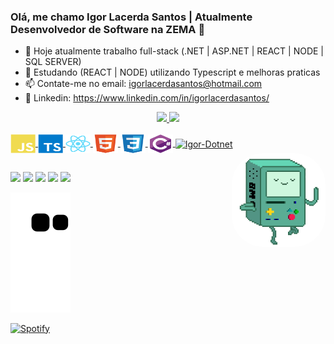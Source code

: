 ### Olá, me chamo Igor Lacerda Santos | Atualmente Desenvolvedor de Software na ZEMA 👋

- 🔭 Hoje atualmente trabalho full-stack (.NET | ASP.NET | REACT | NODE | SQL SERVER)
- 🌱 Estudando (REACT | NODE) utilizando Typescript e melhoras praticas
- 📫 Contate-me no email: igorlacerdasantos@hotmail.com
- 🔗 Linkedin: https://www.linkedin.com/in/igorlacerdasantos/

<div align="center">
  <a href="https://github.com/igorlacerdak">
  <img height="160em" src="https://github-readme-stats.vercel.app/api?username=igorlacerdak&show_icons=true&theme=dark&include_all_commits=true&count_private=true"/>
  <img height="160em" src="https://github-readme-stats.vercel.app/api/top-langs/?username=igorlacerdak&layout=compact&langs_count=7&theme=dark"/>
</div>

<div style="display: inline_block"><br>
  <img align="center" alt="Igor-Js" height="30" width="40" src="https://raw.githubusercontent.com/devicons/devicon/master/icons/javascript/javascript-plain.svg">
  <img align="center" alt="Igor-Ts" height="30" width="40" src="https://raw.githubusercontent.com/devicons/devicon/master/icons/typescript/typescript-plain.svg">
  <img align="center" alt="Igor-React" height="30" width="40" src="https://raw.githubusercontent.com/devicons/devicon/master/icons/react/react-original.svg">
  <img align="center" alt="Igor-HTML" height="30" width="40" src="https://raw.githubusercontent.com/devicons/devicon/master/icons/html5/html5-original.svg">
  <img align="center" alt="Igor-CSS" height="30" width="40" src="https://raw.githubusercontent.com/devicons/devicon/master/icons/css3/css3-original.svg">
  <img align="center" alt="Igor-Csharp" height="30" width="40" src="https://raw.githubusercontent.com/devicons/devicon/master/icons/csharp/csharp-original.svg">
  <img align="center" alt="Igor-Dotnet" height="30" width="40" src="https://cdn.jsdelivr.net/gh/devicons/devicon/icons/dotnetcore/dotnetcore-original.svg">
  <img align="right" alt="Igor-pic" height="150" style="border-radius:50px;" src="https://github.com/igorlacerdak/igorlacerdak/blob/main/assets/Paz.gif">
</div>
  
##
  
  
<div> 
  <a href="https://www.youtube.com/channel/UCJMIyMA_s6RRfo0bKaHzyNA" target="_blank"><img src="https://img.shields.io/badge/YouTube-FF0000?style=for-the-badge&logo=youtube&logoColor=white" target="_blank"></a>
  <a href="https://www.instagram.com/igor.lacerda.santos/" target="_blank"><img src="https://img.shields.io/badge/-Instagram-%23E4405F?style=for-the-badge&logo=instagram&logoColor=white" target="_blank"></a>
 	<a href="https://www.twitch.tv/kitigao" target="_blank"><img src="https://img.shields.io/badge/Twitch-9146FF?style=for-the-badge&logo=twitch&logoColor=white" target="_blank"></a>
  <a href = "mailto:igorforplayofc@gmail.com"><img src="https://img.shields.io/badge/-Gmail-%23333?style=for-the-badge&logo=gmail&logoColor=white" target="_blank"></a>
  <a href="https://www.linkedin.com/in/igorlacerdasantos/" target="_blank"><img src="https://img.shields.io/badge/-LinkedIn-%230077B5?style=for-the-badge&logo=linkedin&logoColor=white" target="_blank"></a> 
 
  ![Snake animation](https://github.com/igorlacerdak/igorlacerdak/blob/output/github-contribution-grid-snake.svg)
  
 </div>
  
 [![Spotify](https://igorlacerdak.vercel.app.vercel.app/api/spotify)](https://open.spotify.com/user/igorlacerdak)
